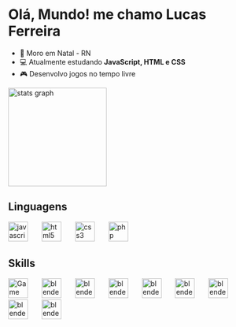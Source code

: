 # Olá, Mundo! me chamo Lucas Ferreira
- 🌌 Moro em Natal - RN
- 💻 Atualmente estudando **JavaScript, HTML e CSS**
- 🎮 Desenvolvo jogos no tempo livre

<div align="left">
  <img src="https://github-readme-stats.vercel.app/api?username=lucasilvafe&hide_title=false&hide_rank=false&show_icons=true&include_all_commits=true&count_private=true&disable_animations=false&theme=github_dark&locale=pt-br&hide_border=true" height="200" alt="stats graph"  />
</div>

## Linguagens

<div align="left">
  <img src="https://cdn.jsdelivr.net/gh/devicons/devicon/icons/javascript/javascript-plain.svg" height="40" alt="javascript logo"  />
  <img width="20" />
  <img src="https://cdn.jsdelivr.net/gh/devicons/devicon/icons/html5/html5-plain-wordmark.svg" height="40" alt="html5 logo"  />
  <img width="20" />
  <img src="https://cdn.jsdelivr.net/gh/devicons/devicon/icons/css3/css3-plain-wordmark.svg" height="40" alt="css3 logo"  />
  <img width="20" />
  <img src="https://cdn.jsdelivr.net/gh/devicons/devicon/icons/php/php-plain.svg" height="40" alt="php logo"  />
</div>

## Skills

<div align="left">
  <img src="https://cdn2.steamgriddb.com/icon/e500b7708a865ec27eef36c33953b06e/32/256x256.png" height="40" alt="Game Maker Studio 2 logo"  /> 
  <img width="20" />
  <img src="https://cdn.jsdelivr.net/gh/devicons/devicon/icons/blender/blender-original.svg" height="40" alt="blender logo"  />
  <img width="20" />
  <img src="https://git-scm.com/images/logos/downloads/Git-Icon-1788C.png" height="40" alt="blender logo"  />
  <img width="20" />
  <img src="https://cdn-icons-png.flaticon.com/512/25/25231.png" height="40" alt="blender logo"  />
  <img width="20" />
  <img src="https://cdn.icon-icons.com/icons2/2107/PNG/512/file_type_light_gamemaker_icon_130463.png" height="40" alt="blender logo"  />
  <img width="20" />
  <img src="https://cdn4.iconfinder.com/data/icons/logos-brands-5/24/unity-512.png" height="40" alt="blender logo"  />
  <img width="20" />
  <img src="https://cdn.icon-icons.com/icons2/2107/PNG/512/file_type_light_gamemaker_icon_130463.png" height="40" alt="blender logo"  />
  <img width="20" />
  <img src="https://cdn.icon-icons.com/icons2/2107/PNG/512/file_type_light_gamemaker_icon_130463.png" height="40" alt="blender logo"  />
  <img width="20" />
  <img src="https://cdn.icon-icons.com/icons2/2107/PNG/512/file_type_light_gamemaker_icon_130463.png" height="40" alt="blender logo"  />
</div>
